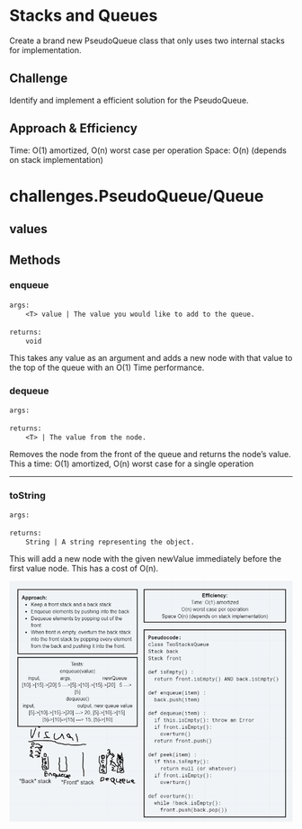 # Stacks and Queues
Create a brand new PseudoQueue class that only uses two internal stacks for implementation.

## Challenge
Identify and implement a efficient solution for the PseudoQueue.

## Approach & Efficiency
Time: O(1) amortized, O(n) worst case per operation
Space: O(n) (depends on stack implementation)

# challenges.PseudoQueue/Queue<T>
## values

## Methods

### enqueue
    args:
        <T> value | The value you would like to add to the queue.

    returns:
        void

This takes any value as an argument and adds a new node with that value to the top of the queue with an O(1) Time performance.

### dequeue
    args:

    returns:
        <T> | The value from the node.

Removes the node from the front of the queue and returns the node’s value. This a time: O(1) amortized, O(n) worst case for a single operation

---

### toString
    args:

    returns:
        String | A string representing the object.

This will add a new node with the given newValue immediately before the first value node. This has a cost of O(n).

![Whiteboard](/assets/2StaksQueue.PNG)